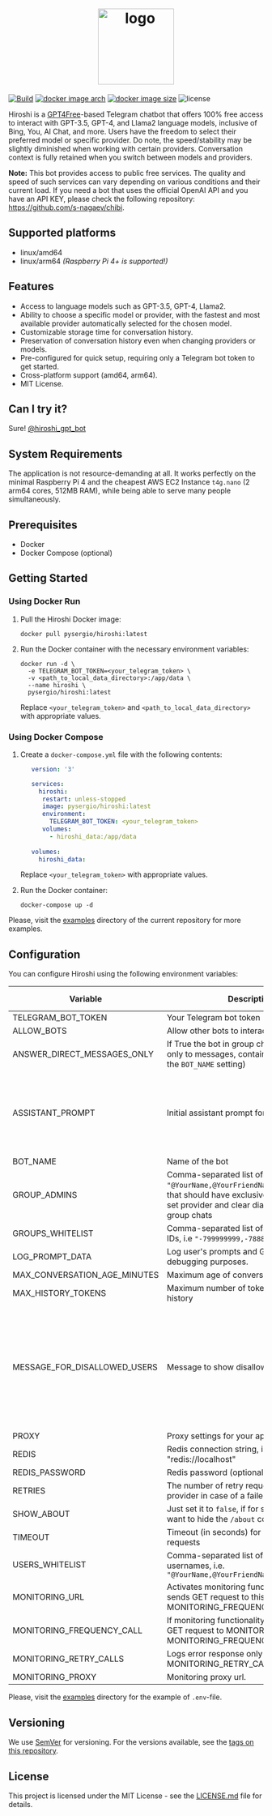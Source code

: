 <h1 align="center"><img width=150 src="https://github.com/s-nagaev/hiroshi/raw/main/docs/logo.png" alt="logo"></h1>

[![Build](https://github.com/s-nagaev/hiroshi/actions/workflows/build.yml/badge.svg)](https://github.com/s-nagaev/hiroshi/actions/workflows/build.yml)
[![docker image arch](https://img.shields.io/badge/docker%20image%20arch-amd64%20%7C%20arm64%20-informational)](https://hub.docker.com/r/pysergio/hiroshi/tags)
[![docker image size](https://img.shields.io/docker/image-size/pysergio/hiroshi/latest)](https://hub.docker.com/r/pysergio/hiroshi/tags)
![license](https://img.shields.io/github/license/s-nagaev/hiroshi)


Hiroshi is a [GPT4Free](https://github.com/xtekky/gpt4free)-based Telegram chatbot that offers 100% free access to 
interact with GPT-3.5, GPT-4, and Llama2 language models, inclusive of Bing, You, AI Chat, and more. Users have the 
freedom to select their preferred model or specific provider. Do note, the speed/stability may be slightly diminished 
when working with certain providers. Conversation context is fully retained when you switch between models and 
providers.

**Note:** This bot provides access to public free services. The quality and speed of such services can vary depending on 
various conditions and their current load. If you need a bot that uses the official OpenAI API and you have an API KEY, 
please check the following repository: https://github.com/s-nagaev/chibi.

## Supported platforms

- linux/amd64
- linux/arm64 *(Raspberry Pi 4+ is supported!)*

## Features

- Access to language models such as GPT-3.5, GPT-4, Llama2.
- Ability to choose a specific model or provider, with the fastest and most available provider automatically selected for the chosen model.
- Customizable storage time for conversation history.
- Preservation of conversation history even when changing providers or models.
- Pre-configured for quick setup, requiring only a Telegram bot token to get started.
- Cross-platform support (amd64, arm64).
- MIT License.

## Can I try it?

Sure! [@hiroshi_gpt_bot](https://t.me/hiroshi_gpt_bot)


## System Requirements

The application is not resource-demanding at all. It works perfectly on the minimal Raspberry Pi 4 and the cheapest AWS 
EC2 Instance `t4g.nano` (2 arm64 cores, 512MB RAM), while being able to serve many people simultaneously.

## Prerequisites

- Docker
- Docker Compose (optional)

## Getting Started

### Using Docker Run

1. Pull the Hiroshi Docker image:

    ```shell
    docker pull pysergio/hiroshi:latest
    ```

2. Run the Docker container with the necessary environment variables:

    ```shell
    docker run -d \
      -e TELEGRAM_BOT_TOKEN=<your_telegram_token> \
      -v <path_to_local_data_directory>:/app/data \
      --name hiroshi \
      pysergio/hiroshi:latest
    ```
   Replace `<your_telegram_token>` and `<path_to_local_data_directory>` with appropriate values.

### Using Docker Compose

1. Create a `docker-compose.yml` file with the following contents:

   ```yaml
      version: '3'

      services:
        hiroshi:
         restart: unless-stopped
         image: pysergio/hiroshi:latest
         environment:
           TELEGRAM_BOT_TOKEN: <your_telegram_token>
         volumes:
           - hiroshi_data:/app/data
      
      volumes:
        hiroshi_data:
   ```

   Replace `<your_telegram_token>` with appropriate values.

2. Run the Docker container:

   ```shell
   docker-compose up -d
   ```

Please, visit the [examples](examples) directory of the current repository for more examples.

## Configuration

You can configure Hiroshi using the following environment variables:

| Variable                     | Description                                                                                                                                                                        | Required | Default Value                                                                    |
|------------------------------|------------------------------------------------------------------------------------------------------------------------------------------------------------------------------------|----------|----------------------------------------------------------------------------------|
| TELEGRAM_BOT_TOKEN           | Your Telegram bot token                                                                                                                                                            | Yes      |                                                                                  |
| ALLOW_BOTS                   | Allow other bots to interact with Hiroshi                                                                                                                                          | No       | false                                                                            |
| ANSWER_DIRECT_MESSAGES_ONLY  | If True the bot in group chats will respond only to messages, containing its name (see the `BOT_NAME` setting)                                                                     | No       | true                                                                             |
| ASSISTANT_PROMPT             | Initial assistant prompt for OpenAI Client                                                                                                                                         | No       | "You're helpful and friendly assistant. Your name is Hiroshi"                    |
| BOT_NAME                     | Name of the bot                                                                                                                                                                    | No       | "Hiroshi"                                                                        |
| GROUP_ADMINS                 | Comma-separated list of usernames, i.e. `"@YourName,@YourFriendName,@YourCatName"`, that should have exclusive permissions to set provider and clear dialog history in group chats | No       |                                                                                  |
| GROUPS_WHITELIST             | Comma-separated list of whitelisted group IDs, i.e `"-799999999,-788888888"`                                                                                                       | No       |                                                                                  |
| LOG_PROMPT_DATA              | Log user's prompts and GPT answers for debugging purposes.                                                                                                                         | No       | false                                                                            |
| MAX_CONVERSATION_AGE_MINUTES | Maximum age of conversations (in minutes)                                                                                                                                          | No       | 60                                                                               |
| MAX_HISTORY_TOKENS           | Maximum number of tokens in conversation history                                                                                                                                   | No       | 1800                                                                             |
| MESSAGE_FOR_DISALLOWED_USERS | Message to show disallowed users                                                                                                                                                   | No       | "You're not allowed to interact with me, sorry. Contact my owner first, please." |
| PROXY                        | Proxy settings for your application                                                                                                                                                | No       |                                                                                  |
| REDIS                        | Redis connection string, i.e. "redis://localhost"                                                                                                                                  | No       |                                                                                  |
| REDIS_PASSWORD               | Redis password (optional)                                                                                                                                                          | No       |                                                                                  |
| RETRIES                      | The number of retry requests to the provider in case of a failed response                                                                                                          | No       | 2                                                                                |
| SHOW_ABOUT                   | Just set it to `false`, if for some reason you want to hide the `/about` command                                                                                                   | No       | true                                                                             |
| TIMEOUT                      | Timeout (in seconds) for processing requests                                                                                                                                       | No       | 60                                                                               |
| USERS_WHITELIST              | Comma-separated list of whitelisted usernames, i.e. `"@YourName,@YourFriendName,@YourCatName"`                                                                                     | No       |                                                                                  |
| MONITORING_URL               | Activates monitoring functionality and sends GET request to this url every MONITORING_FREQUENCY_CALL seconds.                                                                      | No       |                                                                                  |
| MONITORING_FREQUENCY_CALL    | If monitoring functionality is active sends GET request to MONITORING_URL every MONITORING_FREQUENCY_CALL seconds.                                                                 | No       | 300                                                                              |
| MONITORING_RETRY_CALLS       | Logs error response only after MONITORING_RETRY_CALLS tries.                                                                                                                       | No       | 3                                                                                |
| MONITORING_PROXY             | Monitoring proxy url.                                                                                                                                                              | No       |                                                                                  |

Please, visit the [examples](examples) directory for the example of `.env`-file.

## Versioning

We use [SemVer](http://semver.org/) for versioning. For the versions available, see the [tags on this repository](https://github.com/s-nagaev/hiroshi/tags).

## License

This project is licensed under the MIT License - see the [LICENSE.md](LICENSE.md) file for details.
